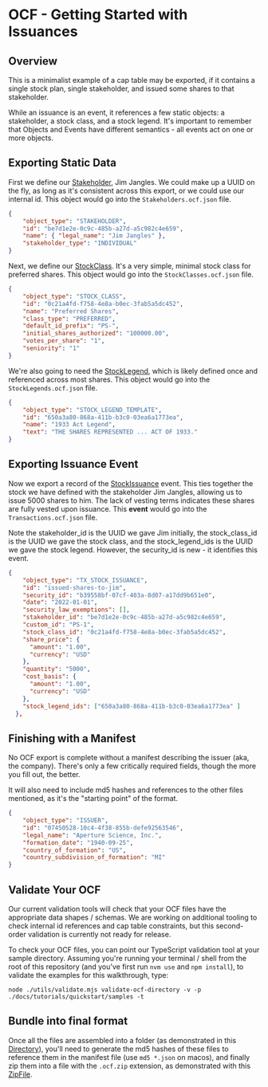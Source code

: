 # OCF - Getting Started with Issuances

## Overview

This is a minimalist example of a cap table may be exported, if it contains a single stock plan,
single stakeholder, and issued some shares to that stakeholder.

While an issuance is an event, it references a few static objects: a stakeholder, a stock class, and
a stock legend. It's important to remember that Objects and Events have different semantics - all
events act on one or more objects.

## Exporting Static Data

First we define our [Stakeholder](../../schema_markdown/schema/objects/Stakeholder.md), Jim Jangles.
We could make up a UUID on the fly, as long as it's consistent across this export, or we could use
our internal id. This object would go into the `Stakeholders.ocf.json` file.

```json
{
    "object_type": "STAKEHOLDER",
    "id": "be7d1e2e-0c9c-485b-a27d-a5c982c4e659",
    "name": { "legal_name": "Jim Jangles" },
    "stakeholder_type": "INDIVIDUAL"
}
```

Next, we define our [StockClass](../../schema_markdown/schema/objects/StockClass.md). It's a very
simple, minimal stock class for preferred shares. This object would go into the
`StockClasses.ocf.json` file.

```json
{
    "object_type": "STOCK_CLASS",
    "id": "0c21a4fd-f758-4e8a-b0ec-3fab5a5dc452",
    "name": "Preferred Shares",
    "class_type": "PREFERRED",
    "default_id_prefix": "PS-",
    "initial_shares_authorized": "100000.00",
    "votes_per_share": "1",
    "seniority": "1"
}
```

We're also going to need the
[StockLegend](../../schema_markdown/schema/objects/StockLegendTemplate.md), which is likely defined
once and referenced across most shares. This object would go into the `StockLegends.ocf.json` file.

```json
{
    "object_type": "STOCK_LEGEND_TEMPLATE",
    "id": "650a3a80-868a-411b-b3c0-03ea6a1773ea",
    "name": "1933 Act Legend",
    "text": "THE SHARES REPRESENTED ... ACT OF 1933."
}
```

## Exporting Issuance Event

Now we export a record of the
[StockIssuance](../../schema_markdown/schema/objects/transactions/issuance/StockIssuance.md) event.
This ties together the stock we have defined with the stakeholder Jim Jangles, allowing us to issue
5000 shares to him. The lack of vesting terms indicates these shares are fully vested upon issuance.
This **event** would go into the `Transactions.ocf.json` file.

Note the stakeholder_id is the UUID we gave Jim initially, the stock_class_id is the UUID we gave
the stock class, and the stock_legend_ids is the UUID we gave the stock legend. However, the
security_id is new - it identifies this event.

```json
{
    "object_type": "TX_STOCK_ISSUANCE",
    "id": "issued-shares-to-jim",
    "security_id": "b39558bf-07cf-403a-8d07-a17dd9b651e0",
    "date": "2022-01-01",
    "security_law_exemptions": [],
    "stakeholder_id": "be7d1e2e-0c9c-485b-a27d-a5c982c4e659",
    "custom_id": "PS-1",
    "stock_class_id": "0c21a4fd-f758-4e8a-b0ec-3fab5a5dc452",
    "share_price": {
      "amount": "1.00",
      "currency": "USD"
    },
    "quantity": "5000",
    "cost_basis": {
      "amount": "1.00",
      "currency": "USD"
    },
    "stock_legend_ids": ["650a3a80-868a-411b-b3c0-03ea6a1773ea" ]
  },
```

## Finishing with a Manifest

No OCF export is complete without a manifest describing the issuer (aka, the company). There's only
a few critically required fields, though the more you fill out, the better.

It will also need to include md5 hashes and references to the other files mentioned, as it's the
"starting point" of the format.

```json
{
    "object_type": "ISSUER",
    "id": "07450528-10c4-4f38-855b-defe92563546",
    "legal_name": "Aperture Science, Inc.",
    "formation_date": "1940-09-25",
    "country_of_formation": "US",
    "country_subdivision_of_formation": "MI"
}
```

## Validate Your OCF

Our current validation tools will check that your OCF files have the appropriate data shapes /
schemas. We are working on additional tooling to check internal id references and cap table
constraints, but this second-order validation is currently not ready for release.

To check your OCF files, you can point our TypeScript validation tool at your sample directory.
Assuming you're running your terminal / shell from the root of this repository (and you've first run
`nvm use` and `npm install`), to validate the examples for this walkthrough, type:

```commandline
node ./utils/validate.mjs validate-ocf-directory -v -p ./docs/tutorials/quickstart/samples -t
```

## Bundle into final format

Once all the files are assembled into a folder (as demonstrated in this
[Directory](https://github.com/Open-Cap-Table-Coalition/Open-Cap-Format-OCF/tree/main/docs/tutorials/quickstart/samples)),
you'll need to generate the md5 hashes of these files to reference them in the manifest file (use
`md5 *.json` on macos), and finally zip them into a file with the `.ocf.zip` extension, as
demonstrated with this [ZipFile](./issuance_aperture_science_inc.ocf.zip).
